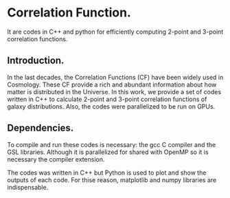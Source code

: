 # Correlation Function.

It are codes in C++ and python for efficiently computing 2-point and 3-point correlation functions.

## Introduction.

In the last decades, the Correlation Functions (CF) have been widely used in Cosmology. These CF provide a rich and abundant information about how matter is distributed in the Universe. In this work, we provide a set of codes written in C++ to calculate 2-point and 3-point correlation functions of galaxy distributions. Also, the codes were parallelized to be run on GPUs. 

## Dependencies.

To compile and run these codes is necessary: the gcc C compiler and the GSL libraries. Although it is parallelized for shared with OpenMP so it is necessary the compiler extension.

The codes was written in C++ but Python is used to plot and show the outputs of each code. For thise reason, matplotlib and numpy libraries are indispensable.


